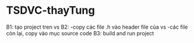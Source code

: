 # TSDVC-thayTung
B1: tạo project tren vs
B2:
-copy các file .h vào header file của vs
-các file còn lại, copy vào mục source code
B3: build and run project
